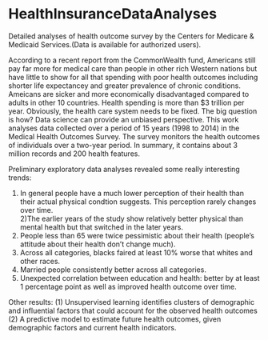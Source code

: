 # HealthInsuranceDataAnalyses
Detailed analyses of health outcome survey by the Centers for Medicare &amp; Medicaid Services.(Data is available for authorized users).

According to a recent report from the CommonWealth fund, Americans still pay far more for medical care than people in other rich Western nations but have little to show for all that spending with poor health outcomes including shorter life expectancey and greater prevalence of chronic conditions. Ameicans are sicker and more economically disadvantaged compared to adults in other 10 countries. Health spending is more than $3 trillion per year. Obviously, the health care system needs to be fixed. The big question is how? Data science can provide an unbiased perspective.
This work analyses data collected over a period of 15 years (1998 to 2014) in the Medical Health Outcomes Survey. The survey monitors the health outcomes of individuals over a two-year period. In summary, it contains about 3 million records and 200 health features.

Preliminary exploratory data analyses revealed some really interesting trends:
1) In general people have a much lower perception of their health than their actual physical condtion suggests. This perception rarely changes over time.  
2)The earlier years of the study show relatively better physical than mental health but that switched in the later years. 
3) People less than 65 were twice pessimistic about their health (people’s attitude about their health don’t change much). 
4) Across all categories, blacks faired at least 10% worse that whites and other races.
5) Married people consistently better across all categories.
6) Unexpected correlation between education and health: better by at least 1 percentage point as well as improved health outcome over time.

Other results:
(1)	Unsupervised learning  identifies clusters of  demographic and influential factors that could account for the observed health outcomes
(2) A predictive model to estimate future health outcomes, given demographic factors and current health indicators.
